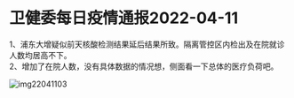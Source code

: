 # 卫健委每日疫情通报2022-04-11

1、浦东大增疑似前天核酸检测结果延后结果所致。隔离管控区内检出及在院就诊人数均居高不下。  
2、增加了在院人数，没有具体数据的情况想，侧面看一下总体的医疗负荷吧。

<img decoding="async" src="https://i0.wp.com/s2.loli.net/2022/05/02/uCTjM2psYbi19WO.jpg?w=640&#038;ssl=1" alt="img22041103" data-recalc-dims="1" />
